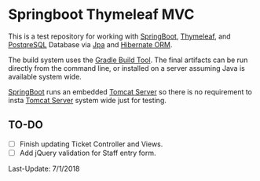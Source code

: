# Springboot Thymeleaf MVC
This is a test repository for working with [SpringBoot](https://spring.io/projects/spring-boot),
[Thymeleaf](https://www.thymeleaf.org/), and [PostqreSQL](https://www.postgresql.org/)
Database via [Jpa](http://www.oracle.com/technetwork/articles/javaee/jpa-137156.html)
and [Hibernate ORM](http://hibernate.org/).

The build system uses the [Gradle Build Tool](https://gradle.org/). The final
artifacts can be run directly from the command line, or installed on a server
assuming Java is available system wide.

[SpringBoot](https://spring.io/projects/spring-boot) runs an embedded 
[Tomcat Server](https://tomcat.apache.org/) so there is no requirement to insta
[Tomcat Server](https://tomcat.apache.org/) system wide just for testing.

## TO-DO
* [ ] Finish updating Ticket Controller and Views.
* [ ] Add jQuery validation for Staff entry form.

Last-Update: 7/1/2018